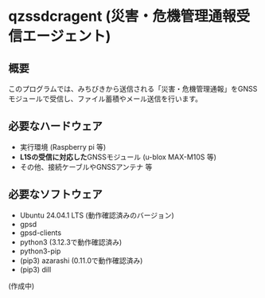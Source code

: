 qzssdcragent (災害・危機管理通報受信エージェント)
=

概要
-
このプログラムでは、みちびきから送信される「災害・危機管理通報」をGNSSモジュールで受信し、ファイル蓄積やメール送信を行います。

必要なハードウェア
-
* 実行環境 (Raspberry pi 等)
* **L1Sの受信に対応した**GNSSモジュール (u-blox MAX-M10S 等)
* その他、接続ケーブルやGNSSアンテナ 等

必要なソフトウェア
-
* Ubuntu 24.04.1 LTS (動作確認済みのバージョン)
* gpsd
* gpsd-clients
* python3 (3.12.3で動作確認済み)
* python3-pip
* (pip3) azarashi (0.11.0で動作確認済み)
* (pip3) dill

(作成中)